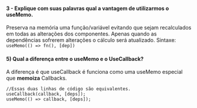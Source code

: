 #### 3 - Explique com suas palavras qual a vantagem de utilizarmos o useMemo.
Preserva na memória uma função/variável evitando que sejam recalculados em todas as alterações dos componentes. Apenas quando as dependências sofrerem alterações o cálculo será atualizado.
Sintaxe: ``useMemo(() => fn(), [dep])``

#### 5) Qual a diferença entre o useMemo e o UseCallback?
A diferença é que useCallback é funciona como uma useMemo especial que **memoiza** Callbacks.
```
//Essas duas linhas de código são equivalentes.
useCallback(callback, [deps]);
useMemo(() => callback, [deps]);

```